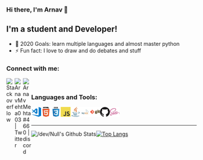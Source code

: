 ### Hi there, I'm Arnav 👋

## I'm a student and Developer!
- 🥅 2020 Goals: learn multiple languages and almost master python
- ⚡ Fun fact: I love to draw and do debates and stuff

### Connect with me:

[<img align="left" alt="Stackoverflow" width="22px" src="https://cdn.jsdelivr.net/npm/simple-icons@v3/icons/stackoverflow.svg" />][stackoverflow]
[<img align="left" alt="ArnavMehta003 | Twitter" width="22px" src="https://cdn.jsdelivr.net/npm/simple-icons@v3/icons/twitter.svg" />][twitter]
[<img align="left" alt="Arnav Mehta#4660 | discord" width="22px" src="https://cdn.jsdelivr.net/npm/simple-icons@v3/icons/discord.svg" />][discord]

<br />

### Languages and Tools:

<img align="left" alt="Visual Studio Code" width="26px" src="https://raw.githubusercontent.com/github/explore/80688e429a7d4ef2fca1e82350fe8e3517d3494d/topics/visual-studio-code/visual-studio-code.png" />
<img align="left" alt="HTML5" width="26px" src="https://raw.githubusercontent.com/github/explore/80688e429a7d4ef2fca1e82350fe8e3517d3494d/topics/html/html.png" />
<img align="left" alt="CSS" width="26px" src="https://raw.githubusercontent.com/github/explore/80688e429a7d4ef2fca1e82350fe8e3517d3494d/topics/css/css.png" />
<img align="left" alt="JavaScript" width="26px" src="https://raw.githubusercontent.com/github/explore/80688e429a7d4ef2fca1e82350fe8e3517d3494d/topics/javascript/javascript.png" />
<img align="left" alt="SQL" width="26px" src="https://raw.githubusercontent.com/github/explore/80688e429a7d4ef2fca1e82350fe8e3517d3494d/topics/java/java.png" />
<img align="left" alt="MySQL" width="26px" src="https://raw.githubusercontent.com/github/explore/80688e429a7d4ef2fca1e82350fe8e3517d3494d/topics/mysql/mysql.png" />
<img align="left" alt="Git" width="26px" src="https://raw.githubusercontent.com/github/explore/80688e429a7d4ef2fca1e82350fe8e3517d3494d/topics/git/git.png" />
<img align="left" alt="GitHub" width="26px" src="https://raw.githubusercontent.com/github/explore/78df643247d429f6cc873026c0622819ad797942/topics/github/github.png" />
<img align="left" alt="MySQL" width="26px" src="https://raw.githubusercontent.com/github/explore/80688e429a7d4ef2fca1e82350fe8e3517d3494d/topics/sass/sass.png" />

<br />
<br />

---

<img align="left" alt="/dev/Null's Github Stats" src="https://github-readme-stats.vercel.app/api?username=arnav03mehta&show_icons=true&hide_border=true&theme=dracula" />

[![Top Langs](https://github-readme-stats.vercel.app/api/top-langs/?username=arnav03mehta&hide_border=true&theme=dracula)](https://github.com/arnav03mehta/github-readme-stats)

[twitter]: https://twitter.com/ArnavMehta003
[stackoverflow]: https://stackoverflow.com/users/12243244/arnav-mehta
[discord]: https://discord.com/users/595599195029635073
